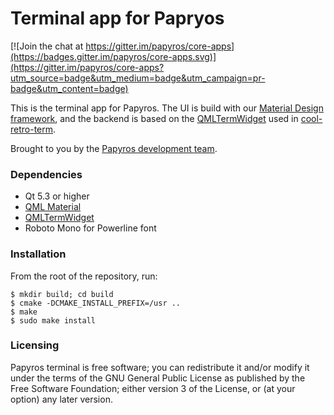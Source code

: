 Terminal app for Papryos
========================

[![Join the chat at https://gitter.im/papyros/core-apps](https://badges.gitter.im/papyros/core-apps.svg)](https://gitter.im/papyros/core-apps?utm_source=badge&utm_medium=badge&utm_campaign=pr-badge&utm_content=badge)

This is the terminal app for Papyros. The UI is build with our [Material Design framework](https://github.com/papyros/qml-material), and the backend is based on the [QMLTermWidget](https://github.com/Swordfish90/qmltermwidget) used in [cool-retro-term](https://github.com/Swordfish90/cool-retro-term).

Brought to you by the [Papyros development team](https://github.com/papyros/terminal-app/graphs/contributors).

### Dependencies

 * Qt 5.3 or higher
 * [QML Material](https://github.com/papyros/qml-material)
 * [QMLTermWidget](https://github.com/Swordfish90/qmltermwidget)
 * Roboto Mono for Powerline font

### Installation

From the root of the repository, run:

    $ mkdir build; cd build
    $ cmake -DCMAKE_INSTALL_PREFIX=/usr ..
    $ make
    $ sudo make install

### Licensing

Papyros terminal is free software; you can redistribute it and/or modify it under the terms of the GNU General Public License as published by the Free Software Foundation; either version 3 of the License, or (at your option) any later version.
